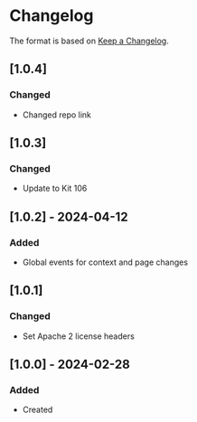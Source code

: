 # Changelog
The format is based on [Keep a Changelog](https://keepachangelog.com/en/1.0.0/).

## [1.0.4]
### Changed
- Changed repo link

## [1.0.3]
### Changed
- Update to Kit 106

## [1.0.2] - 2024-04-12
### Added
- Global events for context and page changes

## [1.0.1]
### Changed
- Set Apache 2 license headers

## [1.0.0] - 2024-02-28
### Added
- Created
